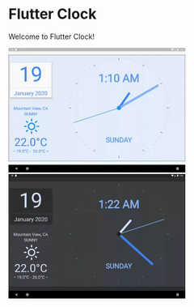 # Flutter Clock

Welcome to Flutter Clock!

<img src='ezgif-3-e6bff597332b.gif' width='350'>

<img src='ezgif.com-video-to-gif.gif' width='350'>
